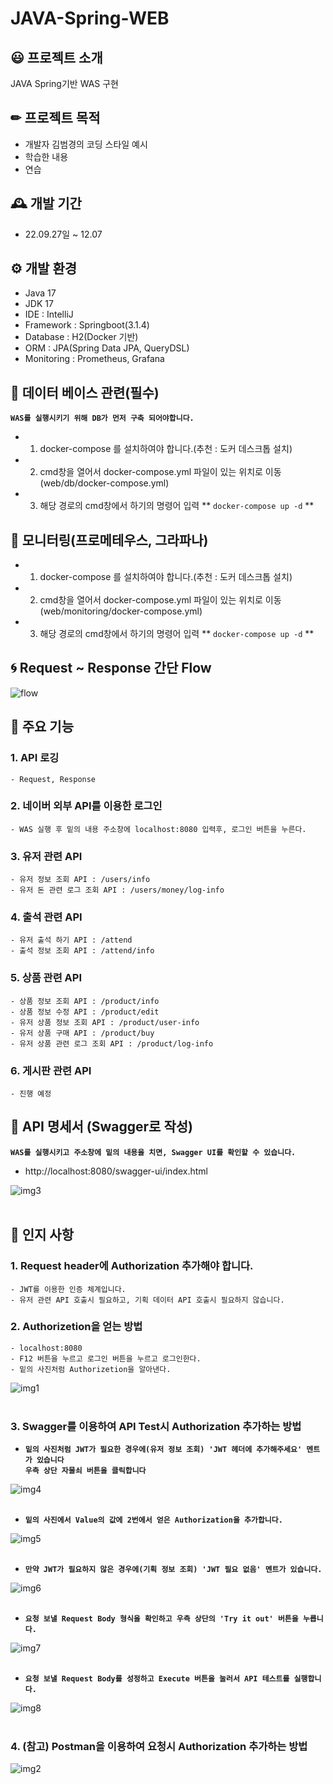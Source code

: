 # JAVA-Spring-WEB

## 😃 프로젝트 소개
JAVA Spring기반 WAS 구현

## ✏ 프로젝트 목적
- 개발자 김범경의 코딩 스타일 예시
- 학습한 내용 
- 연습

## 🕰 개발 기간
* 22.09.27일 ~ 12.07

## ⚙️ 개발 환경
- Java 17
- JDK 17
- IDE : IntelliJ
- Framework : Springboot(3.1.4)
- Database : H2(Docker 기반)
- ORM : JPA(Spring Data JPA, QueryDSL)
- Monitoring : Prometheus, Grafana

## 💾 데이터 베이스 관련(필수)
**`WAS를 실행시키기 위해 DB가 먼저 구축 되어야합니다.` <br>**
- 1. docker-compose 를 설치하여야 합니다.(추천 : 도커 데스크톱 설치)
- 2. cmd창을 열어서 docker-compose.yml 파일이 있는 위치로 이동 (web/db/docker-compose.yml)
- 3. 해당 경로의 cmd창에서 하기의 명령어 입력
** `docker-compose up -d` **

## 👀 모니터링(프로메테우스, 그라파나)
- 1. docker-compose 를 설치하여야 합니다.(추천 : 도커 데스크톱 설치)
- 2. cmd창을 열어서 docker-compose.yml 파일이 있는 위치로 이동 (web/monitoring/docker-compose.yml)
- 3. 해당 경로의 cmd창에서 하기의 명령어 입력
** `docker-compose up -d` **

## 🌀 Request ~ Response 간단 Flow 
![flow](./image/flow.PNG)

## 📌 주요 기능

### 1. API 로깅
	- Request, Response 
	
### 2. 네이버 외부 API를 이용한 로그인
	- WAS 실행 후 밑의 내용 주소창에 localhost:8080 입력후, 로그인 버튼을 누른다.
		
### 3. 유저 관련 API
	- 유저 정보 조회 API : /users/info
	- 유저 돈 관련 로그 조회 API : /users/money/log-info
		
### 4. 출석 관련 API
	- 유저 출석 하기 API : /attend
	- 출석 정보 조회 API : /attend/info
	
### 5. 상품 관련 API
	- 상품 정보 조회 API : /product/info
	- 상품 정보 수정 API : /product/edit
	- 유저 상품 정보 조회 API : /product/user-info
	- 유저 상품 구매 API : /product/buy
	- 유저 상품 관련 로그 조회 API : /product/log-info
	
### 6. 게시판 관련 API
	- 진행 예정
	
## 📜 API 명세서 (Swagger로 작성)
**`WAS를 실행시키고 주소창에 밑의 내용을 치면, Swagger UI를 확인할 수 있습니다.` <br>**
- http://localhost:8080/swagger-ui/index.html <br>

![img3](./image/img3.PNG)
<br><br>
	
## 📌 인지 사항
### 1. Request header에 Authorization 추가해야 합니다.
   `- JWT를 이용한 인증 체계입니다.`<br>
   `- 유저 관련 API 호출시 필요하고, 기획 데이터 API 호출시 필요하지 않습니다. `
	
### 2. Authorizetion을 얻는 방법
	- localhost:8080 
	- F12 버튼을 누르고 로그인 버튼을 누르고 로그인한다.
	- 밑의 사진처럼 Authorizetion을 알아낸다.

![img1](./image/img1.PNG)
<br><br>

### 3. Swagger를 이용하여 API Test시 Authorization 추가하는 방법
- **`밑의 사진처럼 JWT가 필요한 경우에(유저 정보 조회) 'JWT 헤더에 추가해주세요' 멘트가 있습니다`<br>**
**`우측 상단 자물쇠 버튼을 클릭합니다`** <br>

![img4](./image/img4.PNG)
<br><br>

- **`밑의 사진에서 Value의 값에 2번에서 얻은 Authorization을 추가합니다.`**<br>

![img5](./image/img5.PNG)
<br><br>

- **`만약 JWT가 필요하지 않은 경우에(기획 정보 조회) 'JWT 필요 없음' 멘트가 있습니다.`**<br>

![img6](./image/img6.PNG)
<br><br>

- **`요청 보낼 Request Body 형식을 확인하고 우측 상단의 'Try it out' 버튼을 누릅니다.`**<br>

![img7](./image/img7.PNG)
<br><br>

- **`요청 보낼 Request Body를 성정하고 Execute 버튼을 눌러서 API 테스트를 실행합니다.`**<br>

![img8](./image/img8.PNG)
<br><br>

### 4. (참고) Postman을 이용하여 요청시 Authorization 추가하는 방법
![img2](./image/img2.PNG)
 

